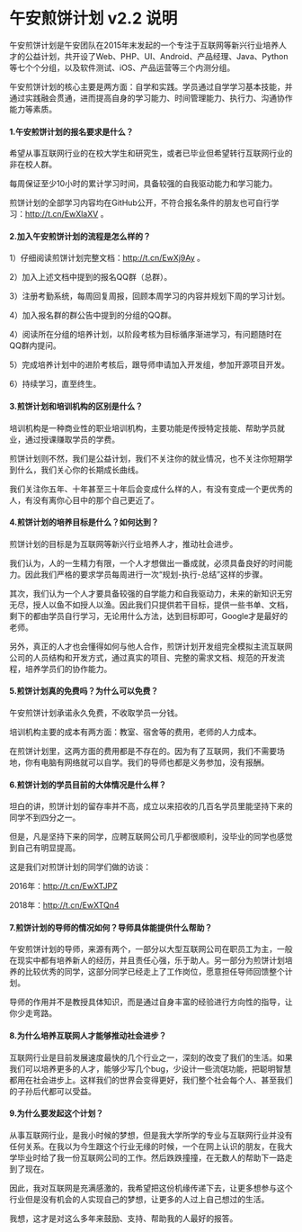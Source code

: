 # 午安煎饼计划 v2.2 说明

午安煎饼计划是午安团队在2015年末发起的一个专注于互联网等新兴行业培养人才的公益计划，共开设了Web、PHP、UI、Android、产品经理、Java、Python等七个个分组，以及软件测试、iOS、产品运营等三个内测分组。

午安煎饼计划的核心主要是两方面：自学和实践。学员通过自学学习基本技能，并通过实践融会贯通，进而提高自身的学习能力、时间管理能力、执行力、沟通协作能力等素质。

#### 1.午安煎饼计划的报名要求是什么？

希望从事互联网行业的在校大学生和研究生，或者已毕业但希望转行互联网行业的非在校人群。

每周保证至少10小时的累计学习时间，具备较强的自我驱动能力和学习能力。

煎饼计划的全部学习内容均在GitHub公开，不符合报名条件的朋友也可自行学习：http://t.cn/EwXlaXV 。

#### 2.加入午安煎饼计划的流程是怎么样的？

1）仔细阅读煎饼计划完整文档：http://t.cn/EwXj9Ay 。

2）加入上述文档中提到的报名QQ群（总群）。

3）注册考勤系统，每周回复周报，回顾本周学习的内容并规划下周的学习计划。

4）加入报名群的群公告中提到的分组的QQ群。

4）阅读所在分组的培养计划，以阶段考核为目标循序渐进学习，有问题随时在QQ群内提问。

5）完成培养计划中的进阶考核后，跟导师申请加入开发组，参加开源项目开发。

6）持续学习，直至终生。

#### 3.煎饼计划和培训机构的区别是什么？

培训机构是一种商业性的职业培训机构，主要功能是传授特定技能、帮助学员就业，通过授课赚取学员的学费。

煎饼计划则不然，我们是公益计划，我们不关注你的就业情况，也不关注你短期学到什么，我们关心你的长期成长曲线。

我们关注你五年、十年甚至三十年后会变成什么样的人，有没有变成一个更优秀的人，有没有离你心目中的那个自己更近了。

#### 4.煎饼计划的培养目标是什么？如何达到？

煎饼计划的目标是为互联网等新兴行业培养人才，推动社会进步。

我们认为，人的一生精力有限，一个人才想做出一番成就，必须具备良好的时间能力。因此我们严格的要求学员每周进行一次“规划-执行-总结”这样的步骤。

其次，我们认为一个人才要具备较强的自学能力和自我驱动力，未来的新知识无穷无尽，授人以鱼不如授人以渔。因此我们只提供若干目标，提供一些书单、文档，剩下的都由学员自行学习，无论用什么方法，达到目标即可，Google才是最好的老师。

另外，真正的人才也会懂得如何与他人合作，煎饼计划开发组完全模拟主流互联网公司的人员结构和开发方式，通过真实的项目、完整的需求文档、规范的开发流程，培养学员们的协作能力。

#### 5.煎饼计划真的免费吗？为什么可以免费？

午安煎饼计划承诺永久免费，不收取学员一分钱。

培训机构主要的成本有两方面：教室、宿舍等的费用，老师的人力成本。

在煎饼计划里，这两方面的费用都是不存在的。因为有了互联网，我们不需要场地，你有电脑有网络就可以自学。我们的导师也都是义务参加，没有报酬。

#### 6.煎饼计划的学员目前的大体情况是什么样？

坦白的讲，煎饼计划的留存率并不高，成立以来招收的几百名学员里能坚持下来的同学不到四分之一。

但是，凡是坚持下来的同学，应聘互联网公司几乎都很顺利，没毕业的同学也感觉到自己有明显提高。

这是我们对煎饼计划的同学们做的访谈：

2016年：http://t.cn/EwXTJPZ 

2018年：http://t.cn/EwXTQn4

#### 7.煎饼计划的导师的情况如何？导师具体能提供什么帮助？

午安煎饼计划的导师，来源有两个，一部分以大型互联网公司在职员工为主，一般在现实中都有培养新人的经历，并且责任心强，乐于助人。另一部分为煎饼计划培养的比较优秀的同学，这部分同学已经走上了工作岗位，愿意担任导师回馈整个计划。

导师的作用并不是教授具体知识，而是通过自身丰富的经验进行方向性的指导，让你少走弯路。

#### 8.为什么培养互联网人才能够推动社会进步？

互联网行业是目前发展速度最快的几个行业之一，深刻的改变了我们的生活。如果我们可以培养更多的人才，能够少写几个bug，少设计一些流氓功能，把聪明智慧都用在社会进步上。这样我们的世界会变得更好，我们整个社会每个人、甚至我们的子孙后代都可以受益。

#### 9.为什么要发起这个计划？

从事互联网行业，是我小时候的梦想，但是我大学所学的专业与互联网行业并没有任何关系。在我以为今生跟这个行业无缘的时候，一个在网上认识的朋友，在我大学毕业时给了我一份互联网公司的工作。然后跌跌撞撞，在无数人的帮助下一路走到了现在。

因此，我对互联网是充满感激的，我希望把这份机缘传递下去，让更多想参与这个行业但是没有机会的人实现自己的梦想，让更多的人过上自己想过的生活。

我想，这才是对这么多年来鼓励、支持、帮助我的人最好的报答。
